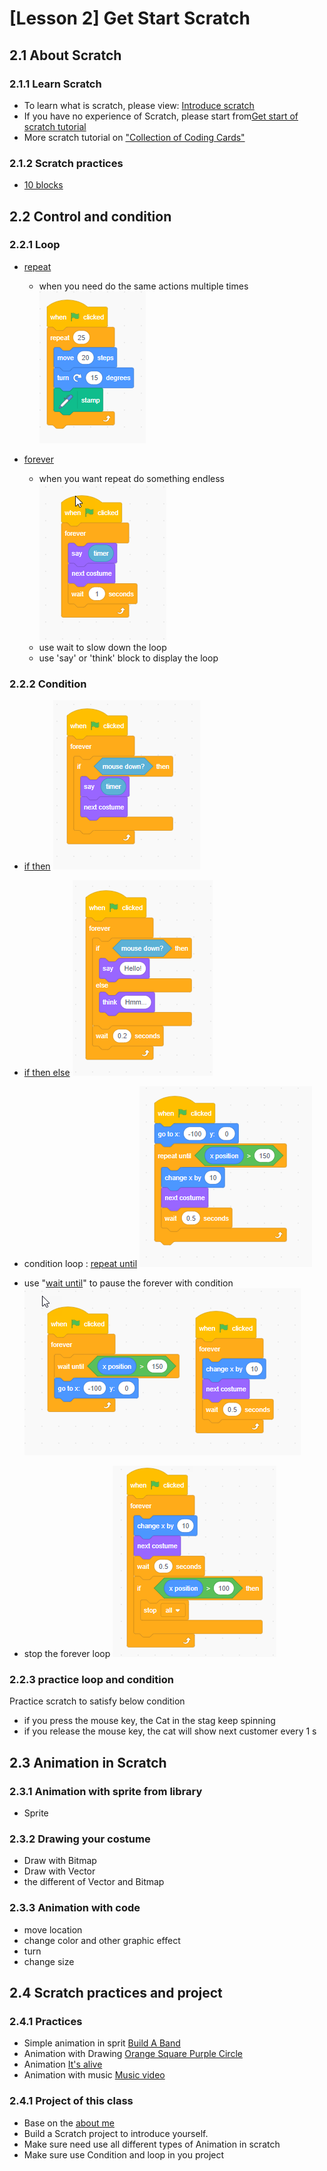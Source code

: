 # [Lesson 2] Get Start Scratch

## 2.1 About Scratch

### 2.1.1 Learn Scratch

- To learn what is scratch, please view:  [Introduce scratch](01.Introduce_Scratch.md)
- If you have no experience of Scratch, please start from[Get start of scratch tutorial](https://scratch.mit.edu/projects/editor/?tutorial=all)
- More scratch tutorial on ["Collection of Coding Cards"](https://resources.scratch.mit.edu/www/cards/en/scratch-cards-all.pdf)

### 2.1.2 Scratch practices

- [10 blocks](./2.10blocks.pdf)

## 2.2 Control and condition

### 2.2.1 Loop


- [repeat](https://en.scratch-wiki.info/wiki/Repeat_()_(block))
  - when you need do the same actions multiple times
   ![repeat](02.01_repeat.png)

- [forever](https://en.scratch-wiki.info/wiki/Forever_(block))
  - when you want repeat do something endless
   ![forever](02.01_forever.png)
  - use wait to slow down the loop
  - use 'say' or 'think' block to display the loop

### 2.2.2 Condition

- [if then](https://en.scratch-wiki.info/wiki/If_()_Then_(block))
  ![](02.02_if_then.png)
  
- [if then else](https://en.scratch-wiki.info/wiki/If_()_Then,_Else_(block))
  ![](02.02_if_then_else.png)

- condition loop : [repeat until](https://en.scratch-wiki.info/wiki/Repeat_Until_()_(block))
  ![](02.02_repeat_until.png)

- use "[wait until](https://en.scratch-wiki.info/wiki/Wait_Until_()_(block))" to pause the forever with condition
  ![](02.02_wait_until.png)

- stop the forever loop
  ![](02.02_forever_if_then.png)

### 2.2.3 practice loop and condition

Practice scratch to satisfy below condition

- if you press the mouse key, the Cat in the stag keep spinning
- if you release the mouse key, the cat will show next customer every 1 s


## 2.3 Animation in Scratch

### 2.3.1 Animation with sprite from library

- Sprite

### 2.3.2 Drawing your costume

- Draw with Bitmap
- Draw with Vector
- the different of Vector and Bitmap

### 2.3.3 Animation with code

- move location
- change color and other graphic effect
- turn
- change size

## 2.4 Scratch practices  and project

### 2.4.1 Practices

- Simple animation in sprit [Build A Band](./3.1.buildABand_v2.pdf)
- Animation with Drawing [Orange Square Purple Circle](3.2.OrangeSquarePurpleCircle_v2.pdf)
- Animation [It's alive](3.3.ItisAlive_v2.pdf)
- Animation with music [Music video](3.4.MusicVideo_v2.pdf)

### 2.4.1 Project of this class

- Base on the  [about me](./2.3AboutMe.pdf)
- Build a Scratch project to introduce yourself.
- Make sure need use all different types of Animation in scratch
- Make sure use Condition and loop in you project
  